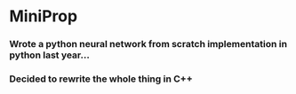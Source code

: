 # MiniProp

### Wrote a python neural network from scratch implementation in python last year...
### Decided to rewrite the whole thing in C++
